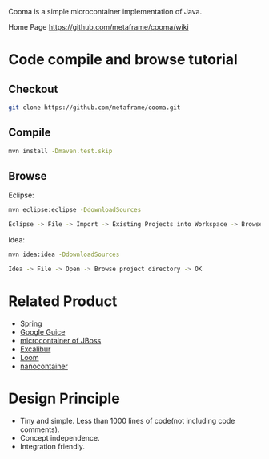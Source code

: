 Cooma is a simple microcontainer implementation of Java.

Home Page <https://github.com/metaframe/cooma/wiki>

Code compile and browse tutorial
==================================

Checkout
--------------

```bash
git clone https://github.com/metaframe/cooma.git
```

Compile
---------------

```bash
mvn install -Dmaven.test.skip
```

Browse
---------------

Eclipse:

```bash
mvn eclipse:eclipse -DdownloadSources

Eclipse -> File -> Import -> Existing Projects into Workspace -> Browse -> Finished
```

Idea:

```bash
mvn idea:idea -DdownloadSources

Idea -> File -> Open -> Browse project directory -> OK
```

Related Product
=========================

- [Spring](http://www.springsource.org/)
- [Google Guice](http://code.google.com/p/google-guice/)
- [microcontainer of JBoss](http://www.jboss.org/jbossmc/) 
- [Excalibur](http://excalibur.apache.org/)
- [Loom](http://loom.codehaus.org/)
- [nanocontainer](http://nanocontainer.codehaus.org/)

Design Principle
=========================

- Tiny and simple. Less than 1000 lines of code(not including code comments).
- Concept independence.
- Integration friendly.